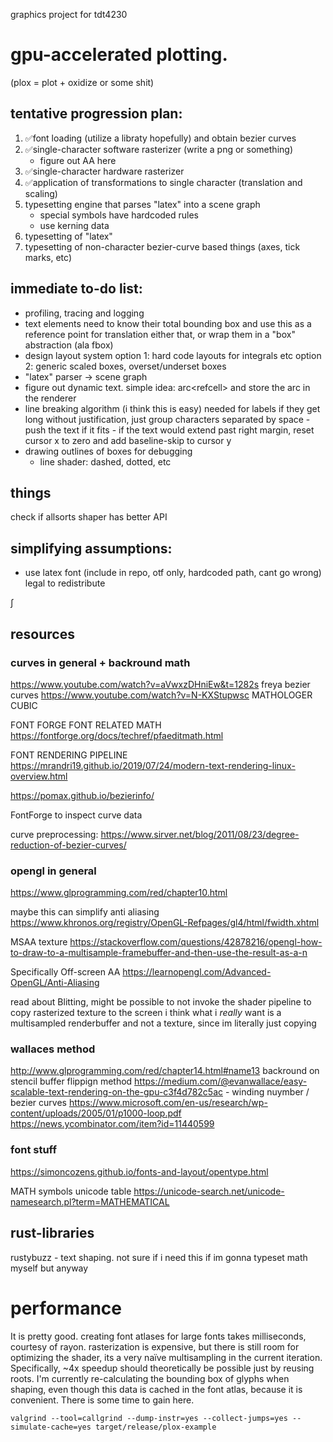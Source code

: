 graphics project for tdt4230
# gpu-accelerated plotting.
(plox = plot + oxidize or some shit)

## tentative progression plan:
1. ✅font loading (utilize a libraty hopefully) and obtain bezier curves
2. ✅single-character software rasterizer (write a png or something)
    - figure out AA here
3. ✅single-character hardware rasterizer
4. ✅application of transformations to single character (translation and scaling)
5. typesetting engine that parses "latex" into a scene graph
    - special symbols have hardcoded rules
    - use kerning data
6. typesetting of "latex"
7. typesetting of non-character bezier-curve based things (axes, tick marks, etc)

## immediate to-do list:
- profiling, tracing and logging
- text elements need to know their total bounding box
  and use this as a reference point for translation
  either that, or wrap them in a "box" abstraction (ala fbox)
- design layout system
    option 1: hard code layouts for integrals etc
    option 2: generic scaled boxes, overset/underset boxes
- "latex" parser -> scene graph
- figure out dynamic text. simple idea: arc<refcell<text>> and store the arc
  in the renderer
- line breaking algorithm (i think this is easy) needed for labels if they get long
    without justification, just group characters separated by space
        - push the text if it fits
        - if the text would extend past right margin, reset cursor x to zero and
          add baseline-skip to cursor y
- drawing outlines of boxes for debugging
    - line shader: dashed, dotted, etc



## things
check if allsorts shaper has better API

## simplifying assumptions:
- use latex font (include in repo, otf only, hardcoded path, cant go wrong) legal to redistribute

∫

## resources
### curves in general + backround math
https://www.youtube.com/watch?v=aVwxzDHniEw&t=1282s freya bezier curves
https://www.youtube.com/watch?v=N-KXStupwsc   MATHOLOGER CUBIC

FONT FORGE FONT RELATED MATH
https://fontforge.org/docs/techref/pfaeditmath.html

FONT RENDERING PIPELINE
https://mrandri19.github.io/2019/07/24/modern-text-rendering-linux-overview.html

https://pomax.github.io/bezierinfo/

FontForge to inspect curve data

curve preprocessing:
https://www.sirver.net/blog/2011/08/23/degree-reduction-of-bezier-curves/

### opengl in general
https://www.glprogramming.com/red/chapter10.html

maybe this can simplify anti aliasing 
https://www.khronos.org/registry/OpenGL-Refpages/gl4/html/fwidth.xhtml

MSAA texture
https://stackoverflow.com/questions/42878216/opengl-how-to-draw-to-a-multisample-framebuffer-and-then-use-the-result-as-a-n

Specifically Off-screen AA
https://learnopengl.com/Advanced-OpenGL/Anti-Aliasing

read about Blitting, might be possible to not invoke the shader pipeline
to copy rasterized texture to the screen
i think what i _really_ want is a multisampled renderbuffer and not a texture, since
im literally just copying

### wallaces method
http://www.glprogramming.com/red/chapter14.html#name13 backround on stencil buffer flippign method
https://medium.com/@evanwallace/easy-scalable-text-rendering-on-the-gpu-c3f4d782c5ac - winding nuymber / bezier curves
https://www.microsoft.com/en-us/research/wp-content/uploads/2005/01/p1000-loop.pdf
https://news.ycombinator.com/item?id=11440599

### font stuff
https://simoncozens.github.io/fonts-and-layout/opentype.html

MATH symbols unicode table
https://unicode-search.net/unicode-namesearch.pl?term=MATHEMATICAL


## rust-libraries
rustybuzz - text shaping. not sure if i need this if im gonna typeset math myself but anyway


# performance
It is pretty good.
creating font atlases for large fonts takes milliseconds, courtesy of rayon.
rasterization is expensive, but there is still room for optimizing the shader, its
a very naïve multisampling in the current iteration.
Specifically, ~4x speedup should theoretically be possible just by reusing roots.
I'm currently re-calculating the bounding box of glyphs when shaping, even though this data is
cached in the font atlas, because it is convenient. There is some time to gain here.

```
valgrind --tool=callgrind --dump-instr=yes --collect-jumps=yes --simulate-cache=yes target/release/plox-example
```

